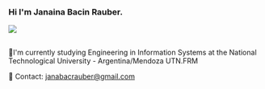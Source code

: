 ### Hi I'm Janaina Bacin Rauber. <div> 
  <a href="https://www.linkedin.com/in/janaina-bacin-rauber/" target="_blank"><img src="https://img.shields.io/badge/-LinkedIn-%230077B5?style=for-the-badge&logo=linkedin&logoColor=white" target="_blank"></a>  
</div>

 ##
🌱I'm currently studying Engineering in Information Systems at the National Technological University - Argentina/Mendoza UTN.FRM

 📧 Contact: janabacrauber@gmail.com  

 ##


 
